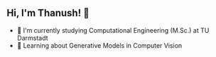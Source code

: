 ## Hi, I'm Thanush! 👋

- 🔭 I'm currently studying Computational Engineering (M.Sc.) at TU Darmstadt
- 🌱 Learning about Generative Models in Computer Vision

<!--
**Apfelirne5/Apfelirne5** is a ✨ _special_ ✨ repository because its `README.md` (this file) appears on your GitHub profile.

Here are some ideas to get you started:

- 🔭 I'm currntly studying Computational Engineerin at TU Darmstadt
- 🌱 I’m currently learning about Generative Models in Computer Vision
- 👯 I’m looking to collaborate on ...
- 🤔 I’m looking for help with ...
- 💬 Ask me about ...
- 📫 How to reach me: ...
- 😄 Pronouns: ...
- ⚡ Fun fact: ...
-->
